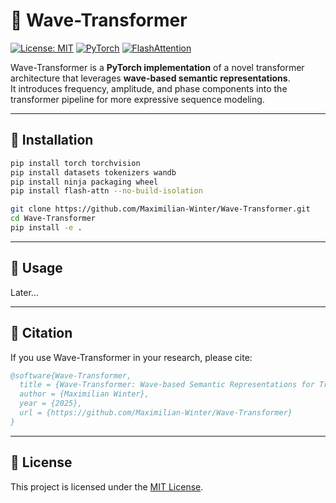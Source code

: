 # 🌊 Wave-Transformer

[![License: MIT](https://img.shields.io/badge/License-MIT-yellow.svg)](LICENSE)
[![PyTorch](https://img.shields.io/badge/PyTorch-2.x-EE4C2C?logo=pytorch)](https://pytorch.org)
[![FlashAttention](https://img.shields.io/badge/FlashAttention-Enabled-blue)](https://github.com/Dao-AILab/flash-attention)

Wave-Transformer is a **PyTorch implementation** of a novel transformer architecture that leverages **wave-based semantic representations**.  
It introduces frequency, amplitude, and phase components into the transformer pipeline for more expressive sequence modeling.

---

## 🚀 Installation

```bash
pip install torch torchvision
pip install datasets tokenizers wandb
pip install ninja packaging wheel
pip install flash-attn --no-build-isolation

git clone https://github.com/Maximilian-Winter/Wave-Transformer.git
cd Wave-Transformer
pip install -e .
````

---

## 🧪 Usage

Later...

---

## 📄 Citation

If you use Wave-Transformer in your research, please cite:

```bibtex
@software{Wave-Transformer,
  title = {Wave-Transformer: Wave-based Semantic Representations for Transformer Models},
  author = {Maximilian Winter},
  year = {2025},
  url = {https://github.com/Maximilian-Winter/Wave-Transformer}
}
```

---

## 📜 License

This project is licensed under the [MIT License](LICENSE).
